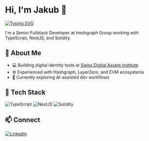# Hi, I'm Jakub 👋
[![Typing SVG](https://readme-typing-svg.demolab.com?font=Fira+Code&pause=1000&color=36BCF7&width=435&lines=Web3+Developer;Blockchain+Engineer;Frontend+Architect;Tech+Leader)](https://git.io/typing-svg)


I'm a Senior Fullstack Developer at Heshgraph Group working with TypeScript, NestJS, and Solidity.

## 🚀 About Me
- 💻 Building digital identity tools at [Swiss Digital Assets Institute](https://github.com/Swiss-Digital-Assets-Institute)
- ⚙️ Experienced with Hashgraph, LayerZero, and EVM ecosystems
- 🌱 Currently exploring AI-assisted dev workflows

## 🧰 Tech Stack
![TypeScript](https://img.shields.io/badge/-TypeScript-3178C6?logo=typescript&logoColor=white)
![NestJS](https://img.shields.io/badge/-NestJS-E0234E?logo=nestjs&logoColor=white)
![Solidity](https://img.shields.io/badge/-Solidity-363636?logo=solidity&logoColor=white)

## 📫 Connect
[![LinkedIn](https://img.shields.io/badge/-LinkedIn-blue?logo=linkedin)](https://www.linkedin.com/in/jakubslinked/)
